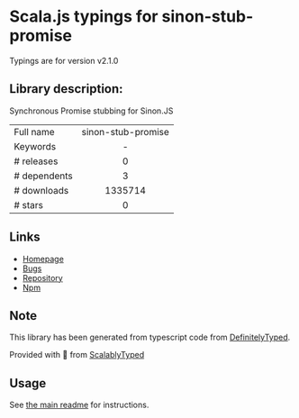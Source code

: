 
# Scala.js typings for sinon-stub-promise

Typings are for version v2.1.0

## Library description:
Synchronous Promise stubbing for Sinon.JS

|                    |                 |
| ------------------ | :-------------: |
| Full name          | sinon-stub-promise |
| Keywords           | - |
| # releases         | 0 |
| # dependents       | 3 |
| # downloads        | 1335714 |
| # stars            | 0 |

## Links
- [Homepage](https://github.com/substantial/sinon-stub-promise#readme)
- [Bugs](https://github.com/substantial/sinon-stub-promise/issues)
- [Repository](https://github.com/substantial/sinon-stub-promise)
- [Npm](https://www.npmjs.com/package/sinon-stub-promise)
    


## Note
This library has been generated from typescript code from [DefinitelyTyped](https://definitelytyped.org).

Provided with :purple_heart: from [ScalablyTyped](https://github.com/oyvindberg/ScalablyTyped)

## Usage
See [the main readme](../../readme.md) for instructions.


